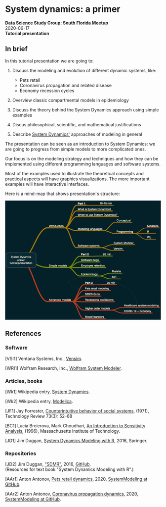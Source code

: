 # System dynamics: a primer
**[Data Science Study Group: South Florida Meetup](https://www.meetup.com/Data-Science-Study-Group-South-Florida/events/270274812/)**   
2020-06-17   
**Tutorial presentation**

## In brief

In this tutorial presentation we are going to:

1. Discuss the modeling and evolution of different dynamic systems, like:
   - Pets retail
   - Coronavirus propagation and related disease
   - Economy recession cycles

2. Overview classic compartmental models in epidemiology

3. Discuss the theory behind the System Dynamics approach using simple examples

4. Discus philosophical, scientific, and mathematical justifications

5. Describe [System Dynamics'](https://en.wikipedia.org/wiki/System_dynamics) 
approaches of modeling in general

The presentation can be seen as an introduction to System Dynamics: we are going to progress from simple models to more complicated ones.

Our focus is on the modeling strategy and techniques and how they can be implemented using different programming languages and software systems. 

Most of the examples used to illustrate the theoretical concepts and practical aspects will have graphics visualizations. 
The more important examples will have interactive interfaces.

Here is a mind-map that shows presentation's structure:

![](./Presentation-aids/System-Dynamics-primer-tutorial-presentation.png)

## References

### Software

\[VSI1\] Ventana Systems, Inc., [Vensim](http://vensim.com).

\[WRI1\] Wolfram Research, Inc., [Wolfram System Modeler](https://www.wolfram.com/system-modeler/).

### Articles, books

\[Wk1\] Wikipedia entry, [System Dynamics](https://en.wikipedia.org/wiki/System_dynamics).

\[Wk2\] Wikipedia entry, [Modelica](https://en.wikipedia.org/wiki/Modelica).

\[JF1\] Jay Forrester,
[Counterintuitive behavior of social systems](https://ocw.mit.edu/courses/sloan-school-of-management/15-988-system-dynamics-self-study-fall-1998-spring-1999/readings/behavior.pdf), 
(1971), Technology Review 73(3): 52–68

\[BC1\] Lucia Breierova, Mark Choudhari,
[An Introduction to Sensitivity Analysis](https://ocw.mit.edu/courses/sloan-school-of-management/15-988-system-dynamics-self-study-fall-1998-spring-1999/readings/sensitivityanalysis.pdf), 
(1996), Massachusetts Institute of Technology.

\[JD1\] Jim Duggan, 
[System Dynamics Modeling with R](https://www.springer.com/gp/book/9783319340418), 
2016, Springer.

### Repositories

\[JD2\] Jim Duggan, 
["SDMR"](https://github.com/JimDuggan/SDMR), 
2016, 
[GitHub](https://github.com/JimDuggan).   
(Resources for text book "System Dynamics Modeling with R".)
 
\[AAr1\] Anton Antonov, 
[Pets retail dynamics](../../Projects/Pets-retail-dynamics), 
2020,
[SystemModeling at GitHub](https://github.com/antononcube/SystemModeling).
 
\[AAr2\] Anton Antonov, 
[Coronavirus propagation dynamics](../../Projects/Coronavirus-propagation-dynamics), 
2020,
[SystemModeling at GitHub](https://github.com/antononcube/SystemModeling).
 
